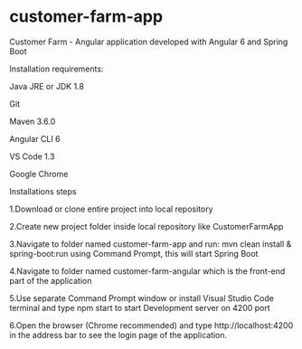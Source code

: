 # customer-farm-app
Customer Farm - Angular application developed with Angular 6 and Spring Boot

Installation requirements:

Java JRE or JDK 1.8

Git

Maven 3.6.0

Angular CLI 6

VS Code 1.3

Google Chrome


Installations steps

1.Download or clone entire project into local repository

2.Create new project folder inside local repository like CustomerFarmApp

3.Navigate to folder named customer-farm-app and run: mvn clean install & spring-boot:run using Command Prompt, this will start Spring Boot

4.Navigate to folder named customer-farm-angular which is the front-end part of the application

5.Use separate Command Prompt window or install Visual Studio Code terminal and type npm start to start Development server on 4200 port

6.Open the browser (Chrome recommended) and type http://localhost:4200 in the address bar to see the login page of the application.
